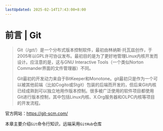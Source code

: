 ```yaml
---
lastUpdated: 2025-02-14T17:43:00+8:00
---
```


# 前言 | Git

> Git（/ɡɪt/）是一个分布式版本控制软件，最初由林纳斯·托瓦兹创作，于2005年以GPL许可协议发布。最初目的是为了更好地管理Linux内核开发而设计。应注意的是，这与GNU Interactive Tools（一个类似Norton Commander界面的文件管理器）不同。
>
> Git最初的开发动力来自于BitKeeper和Monotone。git最初只是作为一个可以被其他前端（比如Cogito或Stgit）包装的后端而开发的，但后来Git内核已经成熟到可以独立地用作版本控制。很多被广泛使用的软件项目都使用Git进行版本控制，其中包括Linux内核、X.Org服务器和OLPC内核等项目的开发流程。

官方网站：<https://git-scm.com/>

本章主要介绍```Git```命令行知识，远端采用```GitHub```仓库
